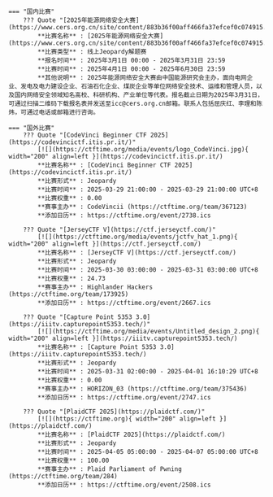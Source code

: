     === "国内比赛"
        ??? Quote "[2025年能源网络安全大赛](https://www.cers.org.cn/site/content/883b36f00aff466fa37efcef0c074915.html)"  
            **比赛名称** : [2025年能源网络安全大赛](https://www.cers.org.cn/site/content/883b36f00aff466fa37efcef0c074915.html)  
            **比赛类型** : 线上Jeopardy解题赛  
            **报名时间** : 2025年3月1日 00:00 - 2025年3月31日 23:59  
            **比赛时间** : 2025年4月1日 00:00 - 2025年6月30日 23:59  
            **其他说明** : 2025年能源网络安全大赛由中国能源研究会主办，面向电网企业、发电及电力建设企业、石油石化企业、煤炭企业等单位网络安全技术、运维和管理人员，以及国内网络安全领域知名高校、科研机构、产业单位等代表。报名截止日期为2025年3月31日，可通过扫描二维码下载报名表并发送至icc@cers.org.cn邮箱。联系人包括屈庆红、李理和陈炜，可通过电话或邮箱进行咨询。  
                
    === "国外比赛"
        ??? Quote "[CodeVinci Beginner CTF 2025](https://codevincictf.itis.pr.it/)"  
            [![](https://ctftime.org/media/events/logo_CodeVinci.jpg){ width="200" align=left }](https://codevincictf.itis.pr.it/)  
            **比赛名称** : [CodeVinci Beginner CTF 2025](https://codevincictf.itis.pr.it/)  
            **比赛形式** : Jeopardy  
            **比赛时间** : 2025-03-29 21:00:00 - 2025-03-29 21:00:00 UTC+8  
            **比赛权重** : 0.00  
            **赛事主办** : CodeVincii (https://ctftime.org/team/367123)  
            **添加日历** : https://ctftime.org/event/2738.ics  
            
        ??? Quote "[JerseyCTF V](https://ctf.jerseyctf.com/)"  
            [![](https://ctftime.org/media/events/jctfv_hat_1.png){ width="200" align=left }](https://ctf.jerseyctf.com/)  
            **比赛名称** : [JerseyCTF V](https://ctf.jerseyctf.com/)  
            **比赛形式** : Jeopardy  
            **比赛时间** : 2025-03-30 03:00:00 - 2025-03-31 03:00:00 UTC+8  
            **比赛权重** : 24.73  
            **赛事主办** : Highlander Hackers (https://ctftime.org/team/173925)  
            **添加日历** : https://ctftime.org/event/2667.ics  
            
        ??? Quote "[Capture Point 5353 3.0](https://iiitv.capturepoint5353.tech/)"  
            [![](https://ctftime.org/media/events/Untitled_design_2.png){ width="200" align=left }](https://iiitv.capturepoint5353.tech/)  
            **比赛名称** : [Capture Point 5353 3.0](https://iiitv.capturepoint5353.tech/)  
            **比赛形式** : Jeopardy  
            **比赛时间** : 2025-03-31 02:00:00 - 2025-04-01 16:10:29 UTC+8  
            **比赛权重** : 0.00  
            **赛事主办** : HORIZON_03 (https://ctftime.org/team/375436)  
            **添加日历** : https://ctftime.org/event/2747.ics  
            
        ??? Quote "[PlaidCTF 2025](https://plaidctf.com/)"  
            [![](https://ctftime.org){ width="200" align=left }](https://plaidctf.com/)  
            **比赛名称** : [PlaidCTF 2025](https://plaidctf.com/)  
            **比赛形式** : Jeopardy  
            **比赛时间** : 2025-04-05 05:00:00 - 2025-04-07 05:00:00 UTC+8  
            **比赛权重** : 100.00  
            **赛事主办** : Plaid Parliament of Pwning (https://ctftime.org/team/284)  
            **添加日历** : https://ctftime.org/event/2508.ics  
            